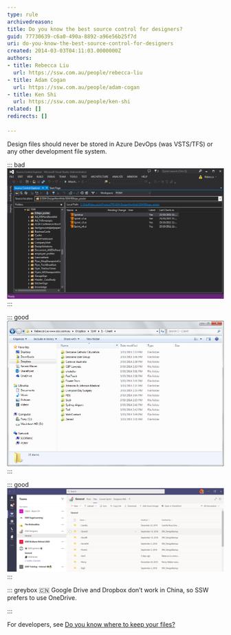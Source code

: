 ```yaml
---
type: rule
archivedreason: 
title: Do you know the best source control for designers?
guid: 77730639-c6a0-490a-8892-a96e56b25f7d
uri: do-you-know-the-best-source-control-for-designers
created: 2014-03-03T04:11:03.0000000Z
authors:
- title: Rebecca Liu
  url: https://ssw.com.au/people/rebecca-liu
- title: Adam Cogan
  url: https://ssw.com.au/people/adam-cogan
- title: Ken Shi
  url: https://ssw.com.au/people/ken-shi
related: []
redirects: []

---
```


Design files should never be stored in Azure DevOps (was VSTS/TFS) or any other development file system.

<!--endintro-->


::: bad  
![Figure: Bad example – Azure DevOps (was VSTS/TFS) takes too long to set up and too slow to use](Designer-Source-Control-TFS.png)  
:::


::: good  
![Figure: Good Example – Dropbox or OneDrive](Designer-Source-Control-DropBox.png)  
:::


::: good  
![Figure: Good Example – OneDrive and Teams](Teamsfiles.png)  
:::

::: greybox
🇨🇳 Google Drive and Dropbox don’t work in China, so SSW prefers to use OneDrive.

:::

For developers, see [Do you know where to keep your files?](/do-you-know-where-to-keep-your-files)
